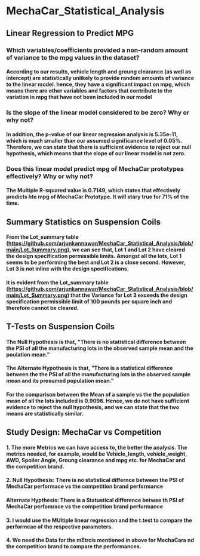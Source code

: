 # MechaCar_Statistical_Analysis

## Linear Regression to Predict MPG
### Which variables/coefficients provided a non-random amount of variance to the mpg values in the dataset?
#### According to our results, vehicle length and groung clearance (as well as intercept) are statistically unlikely to provide random amounts of variance to the linear model. hence, they have a significant impact on mpg, which means there are other variables and factors that contribute to the variation in mpg that have not been included in our model
### Is the slope of the linear model considered to be zero? Why or why not?
#### In addition, the p-value of our linear regression analysis is 5.35e-11, which is much smaller than our assumed significance level of 0.05%. Therefore, we can state that there is sufficient evidence to reject our null hypothesis, which means that the slope of our linear model is not zero.
### Does this linear model predict mpg of MechaCar prototypes effectively? Why or why not?
#### The Multiple R-squared value is 0.7149, which states that effectively predicts hte mpg of MechaCar Prototype. It will stary true for 71% of the time.

## Summary Statistics on Suspension Coils
#### From the Lot_summary table (https://github.com/arjunkannawar/MechaCar_Statistical_Analysis/blob/main/Lot_Summary.png), we can see that, Lot 1 and Lot 2 have cleared the design specification permissible limits. Amongst all the lots, Lot 1 seems to be performing the best and Lot 2 is a close second. However, Lot 3 is not inline with the design specifications.
#### It is evident from the Lot_summary table (https://github.com/arjunkannawar/MechaCar_Statistical_Analysis/blob/main/Lot_Summary.png) that the Variance for Lot 3 exceeds the design specification permissible limit of 100 pounds per square inch and therefore cannot be cleared.

## T-Tests on Suspension Coils

#### The Null Hypothesis is that, "There is no statistical difference between the PSI of all the manufacturing lots in the observed sample mean and the poulation mean."
#### The Alternate Hypothesis is that, "There is a statistical difference between the the PSI of all the manufacturing lots in the observed sample mean and its presumed population mean."

#### For the comparison between the Mean of a sample vs the the population mean of all the lots included is 0.9096. Hence, we do not have sufficient evidence to reject the null hypothesis, and we can state that the two means are statistically similar.

## Study Design: MechaCar vs Competition

#### 1. The more Metrics we can have access to, the better the analysis. The metrics needed, for example, would be Vehicle_length, vehicle_weight, AWD, Spoiler Angle, Groung clearance and mpg etc. for MechaCar and the competition brand. 

#### 2. Null Hypothesis: There is no statistical differnce between the PSI of MechaCar performace vs the competition brand performance
#### Alternate Hypthesis: There is a Statustical difference betwee th PSI of MechaCar perfomrace vs the competition brand performance

#### 3. I would use the MUltiple linear regression and the t.test to compare the performcae of the respective parameters.

#### 4. We need the Data for the mEtrcis mentioned in above for MechaCara nd the competition brand to compare the performances.
